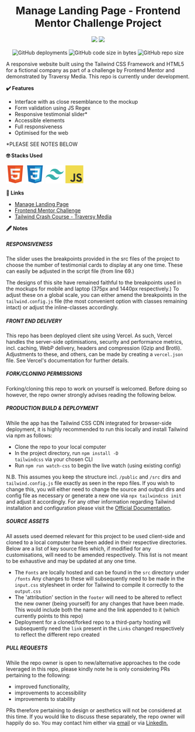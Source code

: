 <div align="center">

<h1>Manage Landing Page - Frontend Mentor Challenge Project</h1>

![](https://api.checklyhq.com/v1/badges/checks/e5efa42b-1b7b-4cac-b6b9-3c0226dbd0c1?style=for-the-badge&theme=dark) ![](https://api.checklyhq.com/v1/badges/checks/e5efa42b-1b7b-4cac-b6b9-3c0226dbd0c1?style=for-the-badge&theme=dark&responseTime=true)<br><br>![GitHub deployments](https://img.shields.io/github/deployments/asbhogal/Tailwind-CSS-Website/production?label=DEPLOYMENT%20STATE&style=for-the-badge&labelColor=000) ![GitHub code size in bytes](https://img.shields.io/github/languages/code-size/asbhogal/Tailwind-CSS-Website?style=for-the-badge&labelColor=000) ![GitHub repo size](https://img.shields.io/github/repo-size/asbhogal/Tailwind-CSS-Website?color=blueviolet&style=for-the-badge&labelColor=000)

</div>

A responsive website built using the Tailwind CSS Framework and HTML5 for a fictional company as part of a challenge by Frontend Mentor and demonstrated by Traversy Media. This repo is currently under development.

<strong>:heavy_check_mark: Features</strong><br>
  - Interface with as close resemblance to the mockup
  - Form validation using JS Regex
  - Responsive testimonial slider*
  - Accessible elements
  - Full responsiveness
  - Optimised for the web

*PLEASE SEE NOTES BELOW

<strong>:nerd_face: Stacks Used</strong><br>
<br>
<a target="_blank" rel="noopener noreferrer" href="https://github.com/devicons/devicon/blob/master/icons/html5/html5-original.svg"><img src="https://github.com/devicons/devicon/raw/master/icons/html5/html5-original.svg" alt="html5" width="50" height="50" style="max-width:100%;"></a>
<a target="_blank" rel="noopener noreferrer" href="https://github.com/devicons/devicon/blob/master/icons/css3/css3-original.svg"><img src="https://github.com/devicons/devicon/raw/master/icons/css3/css3-original.svg" alt="css3" width="50" height="50" style="max-width:100%;"></a>
<a target="_blank" rel="noopener noreferrer" href="https://github.com/devicons/devicon/blob/master/icons/tailwindcss/tailwindcss-plain.svg"><img src="https://github.com/devicons/devicon/blob/master/icons/tailwindcss/tailwindcss-plain.svg" alt="tailwindcss" width="50" height="50" style="max-width:100%;"></a>
<a target="_blank" rel="noopener noreferrer" href="https://github.com/devicons/devicon/blob/master/icons/javascript/javascript-original.svg"><img src="https://github.com/devicons/devicon/raw/master/icons/javascript/javascript-original.svg" alt="JavaScript" width="50" height="50" style="max-width:100%;"></a>

<strong>:link: Links</strong>
<br>
 - <a target="_blank" rel="noopener noreferrer" href="https://tailwind-css-website-rho.vercel.app/">Manage Landing Page</a>
 - <a target="_blank" rel="noopener noreferrer" href="https://www.frontendmentor.io/challenges/manage-landing-page-SLXqC6P5">Frontend Mentor Challenge</a>
 - <a target="_blank" rel="noopener noreferrer" href="https://www.youtube.com/watch?v=dFgzHOX84xQ">Tailwind Crash Course - Traversy Media</a>

 <strong>:fountain_pen: Notes</strong>

 ##### RESPONSIVENESS #####

 The slider uses the breakpoints provided in the src files of the project to choose the number of testimonial cards to display at any one time. These can easily be adjusted in the script file (from line 69.)

 The designs of this site have remained faithful to the breakpoints used in the mockups for mobile and laptop (375px and 1440px respectively.) To adjust these on a global scale, you can either amend the breakpoints in the <code>tailwind.config.js</code> file (the most convenient option with classes remaining intact) or adjust the inline-classes accordingly.

 ##### FRONT END DELIVERY #####

 This repo has been deployed client site using Vercel. As such, Vercel handles the server-side optimisations, security and performance metrics, incl. caching, WebP delivery, headers and compression (Gzip and Brotli). Adjustments to these, and others, can be made by creating a <code>vercel.json</code> file. See Vercel's documentation for further details.

 ##### FORK/CLONING PERMISSIONS #####

 Forking/cloning this repo to work on yourself is welcomed. Before doing so however, the repo owner strongly advises reading the following below.

 ##### PRODUCTION BUILD & DEPLOYMENT #####

 While the app has the Tailwind CSS CDN integrated for browser-side deployment, it is highly recommended to run this locally and install Tailwind via npm as follows:
  - Clone the repo to your local computer
  - In the project directory, run <code>npm install -D tailwindcss</code> via your chosen CLI
  - Run <code>npm run watch-css</code> to begin the live watch (using existing config)

  N.B. This assumes you keep the structure incl. <code>/public</code> and <code>/src</code> dirs and <code>tailwind.config.js</code> file exactly as seen in the repo files. If you wish to change this, you will either need to change the source and output dirs and config file as necessary or generate a new one via <code>npx tailwindcss init</code> and adjust it accordingly. For any other information regarding Tailwind installation and configuration please visit the <a target="_blank" rel="noopener noreferrer" href="https://tailwindcss.com/docs/installation">Official Documentation</a>.

 ##### SOURCE ASSETS #####

 All assets used deemed relevant for this project to be used client-side and cloned to a local computer have been added in their respective directories. Below are a list of key source files which, if modified for any customisations, will need to be amended respectively. This list is not meant to be exhaustive and may be updated at any one time.

  - The <code>Fonts</code> are locally hosted and can be found in the <code>src</code> directory under <code>/fonts</code> Any changes to these will subsequently need to be made in the <code>input.css</code> stylesheet in order for Tailwind to compile it correctly to the <code>output.css</code>
  - The 'attribution' section in the <code>footer</code> will need to be altered to reflect the new owner (being yourself) for any changes that have been made. This would include both the name and the link appended to it (which currently points to this repo)
  - Deployment for a cloned/forked repo to a third-party hosting will subsequently need the <code>link</code> present in the <code>Links</code> changed respectively to reflect the different repo created

 ##### PULL REQUESTS #####

 While the repo owner is open to new/alternative approaches to the code leveraged in this repo, please kindly note he is only considering PRs pertaining to the following:
 - improved functionality, 
 - improvements to accessibility
 - improvements to stability
   
PRs therefore pertaining to design or aesthetics will not be considered at this time. If you would like to discuss these separately, the repo owner will happily do so. You may contact him either via <a href="mailto:amansinghbhogal1@gmail.com">email</a> or via <a href="www.linkedin.com/in/amansinghbhogal">LinkedIn.</a>